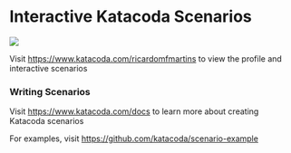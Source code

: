 # Interactive Katacoda Scenarios

[![](http://shields.katacoda.com/katacoda/ricardomfmartins/count.svg)](https://www.katacoda.com/ricardomfmartins "Get your profile on Katacoda.com")

Visit https://www.katacoda.com/ricardomfmartins to view the profile and interactive scenarios

### Writing Scenarios
Visit https://www.katacoda.com/docs to learn more about creating Katacoda scenarios

For examples, visit https://github.com/katacoda/scenario-example
